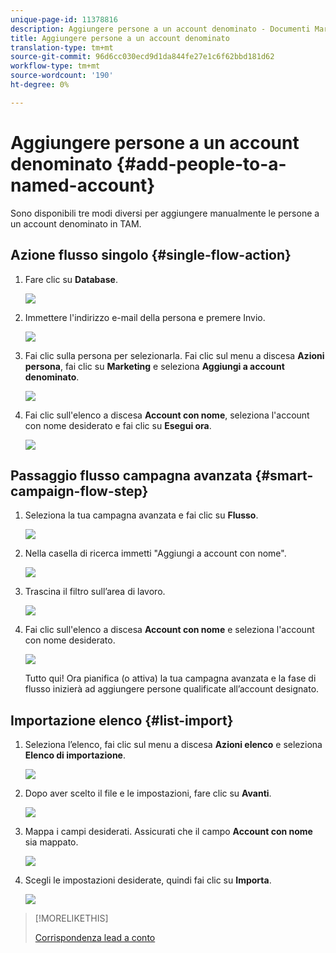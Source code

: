 ```yaml
---
unique-page-id: 11378816
description: Aggiungere persone a un account denominato - Documenti Marketo - Documentazione del prodotto
title: Aggiungere persone a un account denominato
translation-type: tm+mt
source-git-commit: 96d6cc030ecd9d1da844fe27e1c6f62bbd181d62
workflow-type: tm+mt
source-wordcount: '190'
ht-degree: 0%

---
```



# Aggiungere persone a un account denominato {#add-people-to-a-named-account}

Sono disponibili tre modi diversi per aggiungere manualmente le persone a un account denominato in TAM.

## Azione flusso singolo {#single-flow-action}

1. Fare clic su **Database**.

   ![](assets/one-2.png)

1. Immettere l&#39;indirizzo e-mail della persona e premere Invio.

   ![](assets/two.png)

1. Fai clic sulla persona per selezionarla. Fai clic sul menu a discesa **Azioni persona**, fai clic su **Marketing** e seleziona **Aggiungi a account denominato**.

   ![](assets/three.png)

1. Fai clic sull&#39;elenco a discesa **Account con nome**, seleziona l&#39;account con nome desiderato e fai clic su **Esegui ora**.

   ![](assets/four.png)

## Passaggio flusso campagna avanzata {#smart-campaign-flow-step}

1. Seleziona la tua campagna avanzata e fai clic su **Flusso**.

   ![](assets/five.png)

1. Nella casella di ricerca immetti &quot;Aggiungi a account con nome&quot;.

   ![](assets/six.png)

1. Trascina il filtro sull’area di lavoro.

   ![](assets/seven.png)

1. Fai clic sull&#39;elenco a discesa **Account con nome** e seleziona l&#39;account con nome desiderato.

   ![](assets/eight.png)

   Tutto qui! Ora pianifica (o attiva) la tua campagna avanzata e la fase di flusso inizierà ad aggiungere persone qualificate all’account designato.

## Importazione elenco {#list-import}

1. Seleziona l’elenco, fai clic sul menu a discesa **Azioni elenco** e seleziona **Elenco di importazione**.

   ![](assets/nine.png)

1. Dopo aver scelto il file e le impostazioni, fare clic su **Avanti**.

   ![](assets/ten.png)

1. Mappa i campi desiderati. Assicurati che il campo **Account con nome** sia mappato.

   ![](assets/eleven.png)

1. Scegli le impostazioni desiderate, quindi fai clic su **Importa**.

   ![](assets/twelve.png)

>[!MORELIKETHIS]
>
>[Corrispondenza lead a conto](/help/marketo/product-docs/target-account-management/target/named-accounts/lead-to-account-matching.md)
